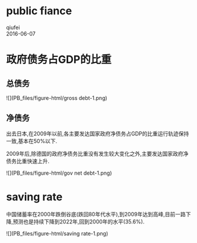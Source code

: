 # public fiance
qiufei  
2016-06-07  




# 政府债务占GDP的比重 #

## 总债务 ##

![](PB_files/figure-html/gross debt-1.png)

## 净债务 ##

出去日本,在2009年以前,各主要发达国家政府净债务占GDP的比重运行轨迹保持一致,基本在50%以下.

2009年后,除德国的政府净债务比重没有发生较大变化之外,主要发达国家政府净债务比重快速上升.

![](PB_files/figure-html/gov net debt-1.png)

# saving rate #

中国储蓄率在2000年跌倒谷底(跌回80年代水平),到2009年达到高峰,目前一路下降,预测也是持续下降到2022年,回到2000年的水平(35.6%).

![](PB_files/figure-html/saving rate-1.png)
